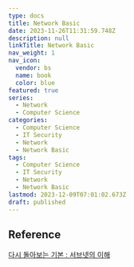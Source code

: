 ```yaml
---
type: docs
title: Network Basic
date: 2023-11-26T11:31:59.748Z
description: null
linkTitle: Network Basic
nav_weight: 1
nav_icon:
  vendor: bs
  name: book
  color: blue
featured: true
series:
  - Network
  - Computer Science
categories:
  - Computer Science
  - IT Security
  - Network
  - Network Basic
tags:
  - Computer Science
  - IT Security
  - Network
  - Network Basic
lastmod: 2023-12-09T07:01:02.673Z
draft: published
---
```


## Reference

[다시 돌아보는 기본 : 서브넷의 이해](https://www.itworld.co.kr/news/191458)
